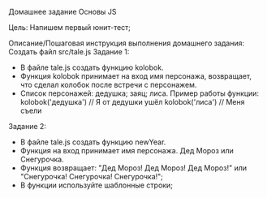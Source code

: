 Домашнее задание
Основы JS

Цель:
Напишем первый юнит-тест;


Описание/Пошаговая инструкция выполнения домашнего задания:
Создать файл src/tale.js
Задание 1:

* В файле tale.js cоздать функцию kolobok.
* Функция kolobok принимает на вход имя персонажа, возвращает, что сделал колобок после встречи с персонажем.
* Список персонажей: дедушка; заяц; лиса.
Пример работы функции:
kolobok('дедушка') // Я от дедушки ушёл
kolobok('лиса') // Меня съели

Задание 2:

* В файле tale.js cоздать функцию newYear.
* Функция на вход принимает имя персонажа. Дед Мороз или Снегурочка.
* Функция возвращает: "Дед Мороз! Дед Мороз! Дед Мороз!" или "Снегурочка! Снегурочка! Снегурочка!";
* В функции используйте шаблонные строки;